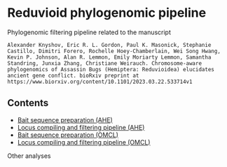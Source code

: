 # Reduvioid phylogenomic pipeline
Phylogenomic filtering pipeline related to the manuscript
```
Alexander Knyshov, Eric R. L. Gordon, Paul K. Masonick, Stephanie Castillo, Dimitri Forero, Rochelle Hoey-Chamberlain, Wei Song Hwang, Kevin P. Johnson, Alan R. Lemmon, Emily Moriarty Lemmon, Samantha Standring, Junxia Zhang, Christiane Weirauch. Chromosome-aware phylogenomics of Assassin Bugs (Hemiptera: Reduvioidea) elucidates ancient gene conflict. bioRxiv preprint at https://www.biorxiv.org/content/10.1101/2023.03.22.533714v1
```

## Contents

* [Bait sequence preparation (AHE)](https://github.com/AlexKnyshov/reduvioid_phylogenomic_pipeline/tree/master/baitAHE)
* [Locus compiling and filtering pipeline (AHE)](https://github.com/AlexKnyshov/reduvioid_phylogenomic_pipeline/tree/master/pipelineAHE)
* [Bait sequence preparation (OMCL)](https://github.com/AlexKnyshov/reduvioid_phylogenomic_pipeline/tree/master/baitOMCL)
* [Locus compiling and filtering pipeline (OMCL)](https://github.com/AlexKnyshov/reduvioid_phylogenomic_pipeline/tree/master/pipelineOMCL)

Other analyses
